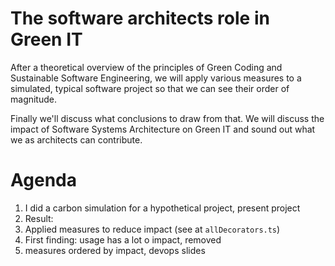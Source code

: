 # The software architects role in Green IT

After a theoretical overview of the principles of Green Coding and Sustainable Software Engineering, we will apply various measures to a simulated, typical software project so that we can see their order of magnitude. 

Finally we'll discuss what conclusions to draw from that. We will discuss the impact of Software Systems Architecture on Green IT and sound out what we as architects can contribute.

# Agenda

1) I did a carbon simulation for a hypothetical project, present project 
2) Result: 
3) Applied measures to reduce impact (see at `allDecorators.ts`)
4) First finding: usage has a lot o impact, removed
5) measures ordered by impact, devops slides
